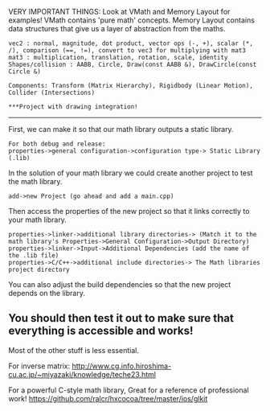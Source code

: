 VERY IMPORTANT THINGS:
    Look at VMath and Memory Layout for examples!
        VMath contains 'pure math' concepts.
        Memory Layout contains data structures that give us a layer of abstraction from the maths.

	vec2 : normal, magnitude, dot product, vector ops (-, +), scalar (*, /), comparison (==, !=), convert to vec3 for multiplying with mat3
	mat3 : multiplication, translation, rotation, scale, identity
	Shapes/collision : AABB, Circle, Draw(const AABB &), DrawCircle(const Circle &)
    
    Components: Transform (Matrix Hierarchy), Rigidbody (Linear Motion), Collider (Intersections)       
                
    ***Project with drawing integration!
    
------------------
First, we can make it so that our math library outputs a static library.
    
    For both debug and release:
    properties->general configuration->configuration type-> Static Library (.lib)


In the solution of your math library we could create another project to test the math library.

    add->new Project (go ahead and add a main.cpp)
    
Then access the properties of the new project so that it links correctly to your math library.

    properties->linker->additional library directories-> (Match it to the math library's Properties->General Configuration->Output Directory)
    properties->linker->Input->Additional Dependencies (add the name of the .lib file)
    properties->C/C++->additional include directories-> The Math libraries project directory
    
You can also adjust the build dependencies so that the new project depends on the library.

You should then test it out to make sure that everything is accessible and works!
------------------	

Most of the other stuff is less essential.

For inverse matrix:
http://www.cg.info.hiroshima-cu.ac.jp/~miyazaki/knowledge/teche23.html


For a powerful C-style math library, Great for a reference of professional work!
https://github.com/ralcr/hxcocoa/tree/master/ios/glkit